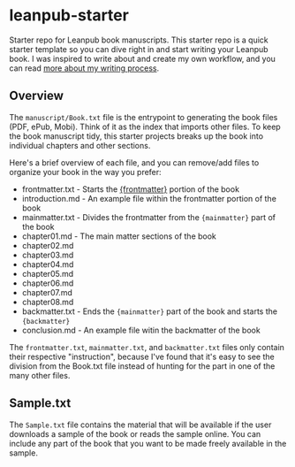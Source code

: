 # leanpub-starter

Starter repo for Leanpub book manuscripts. This starter repo is a quick starter template so you can dive right in and start writing your Leanpub book. I was inspired to write about and create my own workflow, and you can read [more about my writing process](https://bitpress.io/my-process-writing-docker-for-php-developers/).

## Overview

The `manuscript/Book.txt` file is the entrypoint to generating the book files (PDF, ePub, Mobi). Think of it as the index that imports other files. To keep the book manuscript tidy, this starter projects breaks up the book into individual chapters and other sections.

Here's a brief overview of each file, and you can remove/add files to organize your book in the way you prefer:

* frontmatter.txt - Starts the [{frontmatter}](https://leanpub.com/lfm/read#leanpub-auto-front-matter-main-matter-and-back-matter) portion of the book
* introduction.md - An example file within the frontmatter portion of the book
* mainmatter.txt - Divides the frontmatter from the `{mainmatter}` part of the book
* chapter01.md - The main matter sections of the book
* chapter02.md
* chapter03.md
* chapter04.md
* chapter05.md
* chapter06.md
* chapter07.md
* chapter08.md
* backmatter.txt - Ends the `{mainmatter}` part of the book and starts the `{backmatter}`
* conclusion.md - An example file witin the backmatter of the book

The `frontmatter.txt`, `mainmatter.txt`, and `backmatter.txt` files only contain their respective "instruction", because I've found that it's easy to see the division from the Book.txt file instead of hunting for the part in one of the many other files.

## Sample.txt

The `Sample.txt` file contains the material that will be available if the user downloads a sample of the book or reads the sample online. You can include any part of the book that you want to be made freely available in the sample.
